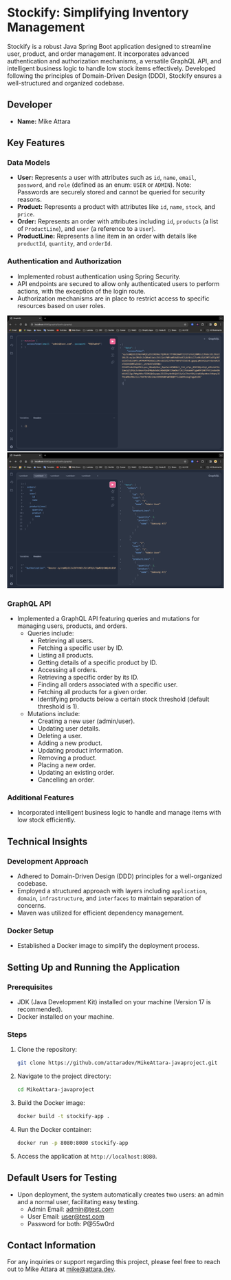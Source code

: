 # Stockify: Simplifying Inventory Management

Stockify is a robust Java Spring Boot application designed to streamline user, product, and order management. It incorporates advanced authentication and authorization mechanisms, a versatile GraphQL API, and intelligent business logic to handle low stock items effectively. Developed following the principles of Domain-Driven Design (DDD), Stockify ensures a well-structured and organized codebase.

## Developer
- **Name:** Mike Attara

## Key Features

### Data Models
- **User:** Represents a user with attributes such as `id`, `name`, `email`, `password`, and `role` (defined as an enum: `USER` or `ADMIN`). Note: Passwords are securely stored and cannot be queried for security reasons.
- **Product:** Represents a product with attributes like `id`, `name`, `stock`, and `price`.
- **Order:** Represents an order with attributes including `id`, `products` (a list of `ProductLine`), and `user` (a reference to a `User`).
- **ProductLine:** Represents a line item in an order with details like `productId`, `quantity`, and `orderId`.

### Authentication and Authorization
- Implemented robust authentication using Spring Security.
- API endpoints are secured to allow only authenticated users to perform actions, with the exception of the login route.
- Authorization mechanisms are in place to restrict access to specific resources based on user roles.

![Authentication Screenshot](./screenshots/screenshot1.png)
![Query Screenshot](./screenshots/screenshort2.png)

### GraphQL API
- Implemented a GraphQL API featuring queries and mutations for managing users, products, and orders.
  - Queries include:
    - Retrieving all users.
    - Fetching a specific user by ID.
    - Listing all products.
    - Getting details of a specific product by ID.
    - Accessing all orders.
    - Retrieving a specific order by its ID.
    - Finding all orders associated with a specific user.
    - Fetching all products for a given order.
    - Identifying products below a certain stock threshold (default threshold is 1).
  - Mutations include:
    - Creating a new user (admin/user).
    - Updating user details.
    - Deleting a user.
    - Adding a new product.
    - Updating product information.
    - Removing a product.
    - Placing a new order.
    - Updating an existing order.
    - Cancelling an order.

### Additional Features
- Incorporated intelligent business logic to handle and manage items with low stock efficiently.

## Technical Insights

### Development Approach
- Adhered to Domain-Driven Design (DDD) principles for a well-organized codebase.
- Employed a structured approach with layers including `application`, `domain`, `infrastructure`, and `interfaces` to maintain separation of concerns.
- Maven was utilized for efficient dependency management.

### Docker Setup
- Established a Docker image to simplify the deployment process.

## Setting Up and Running the Application

### Prerequisites
- JDK (Java Development Kit) installed on your machine (Version 17 is recommended).
- Docker installed on your machine.

### Steps

1. Clone the repository:
   ```bash
   git clone https://github.com/attaradev/MikeAttara-javaproject.git
   ```

2. Navigate to the project directory:
   ```bash
   cd MikeAttara-javaproject
   ```

3. Build the Docker image:
   ```bash
   docker build -t stockify-app .
   ```

4. Run the Docker container:
   ```bash
   docker run -p 8080:8080 stockify-app
   ```

5. Access the application at `http://localhost:8080`.

## Default Users for Testing
- Upon deployment, the system automatically creates two users: an admin and a normal user, facilitating easy testing.
  - Admin Email: admin@test.com
  - User Email: user@test.com
  - Password for both: P@55w0rd

## Contact Information
For any inquiries or support regarding this project, please feel free to reach out to Mike Attara at [mike@attara.dev](mailto:mike@attara.dev).